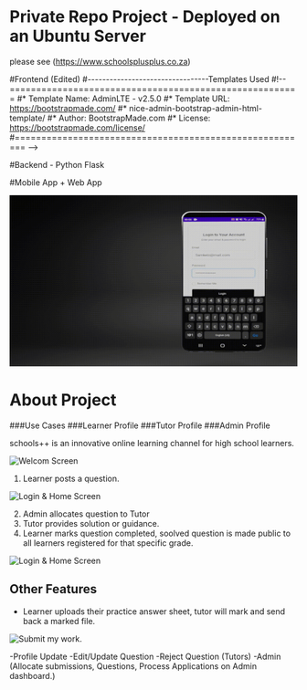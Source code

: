 # Private Repo Project - Deployed on an Ubuntu Server 
please see (https://www.schoolsplusplus.co.za)

#Frontend (Edited)
#---------------------------------Templates Used
#!-- =======================================================
#* Template Name: AdminLTE - v2.5.0
#* Template URL: https://bootstrapmade.com/
#* nice-admin-bootstrap-admin-html-template/
#* Author: BootstrapMade.com
#* License: https://bootstrapmade.com/license/
#======================================================== -->

#Backend - Python Flask

#Mobile App + Web App
<div align="center">
  <img src="Untitled.gif" width="600" height="300"/>
</div>

# About Project

###Use Cases
###Learner Profile
###Tutor Profile
###Admin Profile

schools++ is an innovative online learning channel for high school learners.

![Welcom Screen]("/home_web.png")

1) Learner posts a question.

![Login & Home Screen]("/home.png")

2) Admin allocates question to Tutor 
3) Tutor provides solution or guidance.
4) Learner marks question completed, soolved question is made public to all learners registered for that specific grade.

![Login & Home Screen]("/schools_repoitory.png")


## Other Features

- Learner uploads their practice answer sheet, tutor will mark and send back a marked file.

![Submit my work.]("/web_submit_a_file2.png")


-Profile Update
-Edit/Update Question
-Reject Question (Tutors)
-Admin (Allocate submissions, Questions, Process Applications on Admin dashboard.)




